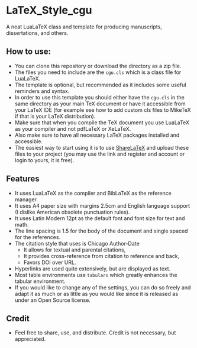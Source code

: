 # LaTeX_Style_cgu
A neat LuaLaTeX class and template for producing manuscripts, dissertations, and others.

## How to use:
- You can clone this repository or download the directory as a zip file.
- The files you need to include are the `cgu.cls` which is a class file for LuaLaTeX.
- The template is optional, but recommended as it includes some useful reminders and syntax.
- In order to use this template you should either have the `cgu.cls` in the same directory as your main TeX document or have it accessible from your LaTeX IDE (for example see how to add custom cls files to MikeTeX if that is your LaTeX distribution).
- Make sure that when you compile the TeX document you use LuaLaTeX as your compiler and not pdfLaTeX or XeLaTeX.
- Also make sure to have all necessary LaTeX packages installed and accessible.
- The easiest way to start using it is to use [ShareLaTeX](https://www.sharelatex.com?r=1f0ce828&rm=d&rs=b) and upload these files to your project (you may use the link and register and account or login to yours, it is free).

## Features
- It uses LuaLaTeX as the compiler and BibLaTeX as the reference manager.
- It uses A4 paper size with margins 2.5cm and English language support (I dislike American obsolete punctuation rules).
- It uses Latin Modern 12pt as the default font and font size for text and math.
- The line spacing is 1.5 for the body of the document and single spaced for the references.
- The citation style that uses is Chicago Author-Date
  - It allows for textual and parental citations,
  - It provides cross-reference from citation to reference and back,
  - Favors DOI over URL.
- Hyperlinks are used quite extensively, but are displayed as text.
- Most table environments use `tabularx` which greatly enhances the tabular environment.
- If you would like to change any of the settings, you can do so freely and adapt it as much or as little as you would like since it is released as under an Open Source license.

## Credit
- Feel free to share, use, and distribute. Credit is not necessary, but appreciated.
